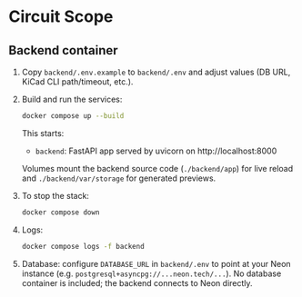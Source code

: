 # Circuit Scope

## Backend container

1. Copy `backend/.env.example` to `backend/.env` and adjust values (DB URL, KiCad CLI path/timeout, etc.).
2. Build and run the services:

   ```bash
   docker compose up --build
   ```

   This starts:

   - `backend`: FastAPI app served by uvicorn on http://localhost:8000

   Volumes mount the backend source code (`./backend/app`) for live reload and `./backend/var/storage` for generated previews.

3. To stop the stack:

   ```bash
   docker compose down
   ```

4. Logs:

   ```bash
   docker compose logs -f backend
   ```

5. Database: configure `DATABASE_URL` in `backend/.env` to point at your Neon instance (e.g. `postgresql+asyncpg://...neon.tech/...`). No database container is included; the backend connects to Neon directly.
